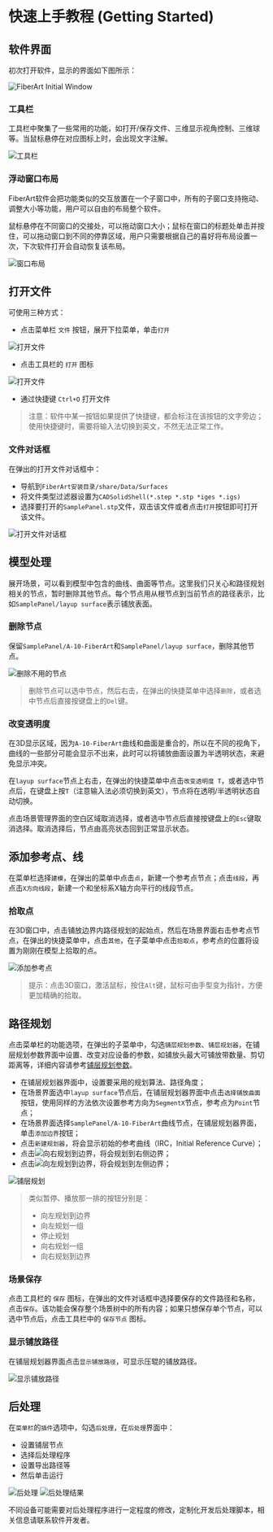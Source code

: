 # 快速上手教程 (Getting Started)

## 软件界面
初次打开软件，显示的界面如下图所示：

![FiberArt Initial Window](./images/fiberart_window.png)

### 工具栏

工具栏中聚集了一些常用的功能，如打开/保存文件、三维显示视角控制、三维球等。当鼠标悬停在对应图标上时，会出现文字注解。

![工具栏](./images/fiberart_toolbar.png)

### 浮动窗口布局

FiberArt软件会把功能类似的交互放置在一个子窗口中，所有的子窗口支持拖动、调整大小等功能，用户可以自由的布局整个软件。

鼠标悬停在不同窗口的交接处，可以拖动窗口大小；鼠标在窗口的标题处单击并按住，可以拖动窗口到不同的停靠区域，用户只需要根据自己的喜好将布局设置一次，下次软件打开会自动恢复该布局。

![窗口布局](./images/fiberart_dockwindow_drag_demo.gif)

## 打开文件

可使用三种方式：

- 点击菜单栏 `文件` 按钮，展开下拉菜单，单击`打开`
  
![打开文件](./images/fiberart_open_from_menu.png)

- 点击工具栏的 `打开` 图标

![打开文件](./images/fiberart_open_icon.png)

- 通过快捷键 `Ctrl+O` 打开文件

> 注意：软件中某一按钮如果提供了快捷键，都会标注在该按钮的文字旁边；使用快捷键时，需要将输入法切换到英文，不然无法正常工作。

### 文件对话框

在弹出的打开文件对话框中：

- 导航到`FiberArt安装目录/share/Data/Surfaces`
- 将文件类型过滤器设置为`CADSolidShell(*.step *.stp *iges *.igs)`
- 选择要打开的`SamplePanel.stp`文件，双击该文件或者点击`打开`按钮即可打开该文件。

![打开文件对话框](./images/fiberart_open_sample_panel.gif)

## 模型处理

展开场景，可以看到模型中包含的曲线、曲面等节点。这里我们只关心和路径规划相关的节点，暂时删除其他节点。每个节点用从根节点到当前节点的路径表示，比如`SamplePanel/layup surface`表示铺放表面。

### 删除节点
保留`SamplePanel/A-10-FiberArt`和`SamplePanel/layup surface`，删除其他节点。

![删除不用的节点](./images/fiberart_delete_unused_nodes.gif)

> 删除节点可以选中节点，然后右击，在弹出的快捷菜单中选择`删除`，或者选中节点后直接按键盘上的`Del`键。

### 改变透明度

在3D显示区域，因为`A-10-FiberArt`曲线和曲面是重合的，所以在不同的视角下，曲线的一些部分可能会显示不出来，此时可以将铺放曲面设置为半透明状态，来避免显示冲突。

在`layup surface`节点上右击，在弹出的快捷菜单中点击`改变透明度 T`，或者选中节点后，在键盘上按`T`（注意输入法必须切换到英文），节点将在透明/半透明状态自动切换。

点击场景管理界面的空白区域取消选择，或者选中节点后直接按键盘上的`Esc`键取消选择。取消选择后，节点由高亮状态回到正常显示状态。

## 添加参考点、线

在菜单栏选择`建模`，在弹出的菜单中点击`点`，新建一个参考点节点；点击`线段`，再点击`X方向线段`，新建一个和坐标系X轴方向平行的线段节点。

### 拾取点

在3D窗口中，点击铺放边界内路径规划的起始点，然后在场景界面右击参考点节点，在弹出的快捷菜单中，点击`其他`，在子菜单中点击`拾取点`，参考点的位置将设置为刚刚在模型上拾取的点。

![添加参考点](./images/fiberart_pick_point.gif)

> 提示：点击3D窗口，激活鼠标，按住`Alt`键，鼠标可由手型变为指针，方便更加精确的拾取。


## 路径规划

点击菜单栏的功能选项，在弹出的子菜单中，勾选`铺层规划参数`、`铺层规划器`，在铺层规划参数界面中设置、改变对应设备的参数，如铺放头最大可铺放带数量、剪切距离等，详细内容请参考[铺层规划参数](./plan_parameters.md)。

- 在铺层规划器界面中，设置要采用的规划算法、路径角度；
- 在场景界面选中`layup surface`节点后，在铺层规划器界面中点击`选择铺放曲面`按钮，使用同样的方法依次设置参考方向为`SegmentX`节点，参考点为`Point`节点；
- 在场景界面选择`SamplePanel/A-10-FiberArt`曲线节点，在铺层规划器界面，单击`添加边界`按钮；
- 点击`新建规划器`，将会显示初始的参考曲线（IRC，Initial Reference Curve）；
- 点击![向右规划到边界](./images/fiberart_plan_to_right_boundary.png)，将会规划到右侧边界；
- 点击![向左规划到边界](./images/fiberart_plan_to_left_boundary.png)，将会规划到左侧边界；

![铺层规划](./images/fiberart_plan.gif) 
  
> 类似暂停、播放那一排的按钮分别是： 
> - 向左规划到边界
> - 向左规划一组
> - 停止规划
> - 向右规划一组
> - 向右规划到边界

### 场景保存

点击工具栏的 `保存` 图标，在弹出的文件对话框中选择要保存的文件路径和名称，点击`保存`。该功能会保存整个场景树中的所有内容；如果只想保存单个节点，可以选中节点后，点击工具栏中的 `保存节点` 图标。

### 显示铺放路径

在铺层规划器界面点击`显示铺放路径`，可显示压辊的铺放路径。

![显示铺放路径](./images/fiberart_show_head_path.png)


## 后处理

在`菜单栏`的`插件`选项中，勾选`后处理`，在`后处理`界面中：

- 设置铺层节点
- 选择后处理程序
- 设置导出路径等
- 然后单击运行

![后处理](./images/fiberart_postprocess.png)
![后处理结果](./images/fiberart_postprocess_result.png)

不同设备可能需要对后处理程序进行一定程度的修改，定制化开发后处理脚本，相关信息请联系软件开发者。
